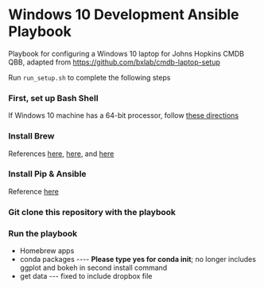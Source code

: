 # Windows 10 Development Ansible Playbook

Playbook for configuring a Windows 10 laptop for Johns Hopkins CMDB QBB, adapted from https://github.com/bxlab/cmdb-laptop-setup

Run `run_setup.sh` to complete the following steps

### First, set up Bash Shell
If Windows 10 machine has a 64-bit processor, follow [these directions](https://www.geeksforgeeks.org/use-bash-shell-natively-windows-10/)

### Install Brew
References [here](https://brew.sh/), [here](https://medium.com/@edwardbaeg9/using-homebrew-on-windows-10-with-windows-subsystem-for-linux-wsl-c7f1792f88b3), and [here](https://docs.brew.sh/Homebrew-on-Linux#install)


### Install Pip & Ansible
Reference [here](https://www.jeffgeerling.com/blog/2017/using-ansible-through-windows-10s-subsystem-linux)

### Git clone this repository with the playbook

### Run the playbook
* Homebrew apps
* conda packages ---- **Please type yes for conda init**; no longer includes ggplot and bokeh in second install command
* get data --- fixed to include dropbox file
